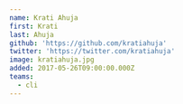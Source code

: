 ```yaml
---
name: Krati Ahuja
first: Krati
last: Ahuja
github: 'https://github.com/kratiahuja'
twitter: 'https://twitter.com/kratiahuja'
image: kratiahuja.jpg
added: 2017-05-26T09:00:00.000Z
teams:
  - cli
---
```

